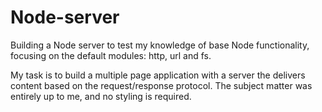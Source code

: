 # Node-server
Building a Node server to test my knowledge of base Node functionality, focusing on the default modules: http, url and fs.

My task is to build a multiple page application with a server the delivers content based on the request/response protocol. The subject matter was entirely up to me, and no styling is required.
